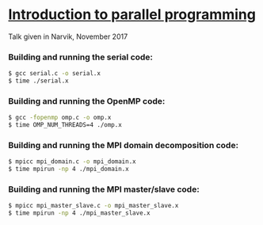 # [Introduction to parallel programming](http://cicero.xyz/v2/remark/github/stigrj/parallel-tutorial/narvik-2017/talk.mkd/)
Talk given in Narvik, November 2017

### Building and running the serial code:
```bash
$ gcc serial.c -o serial.x
$ time ./serial.x
```

### Building and running the OpenMP code:
```bash
$ gcc -fopenmp omp.c -o omp.x
$ time OMP_NUM_THREADS=4 ./omp.x
```

### Building and running the MPI domain decomposition code:
```bash
$ mpicc mpi_domain.c -o mpi_domain.x
$ time mpirun -np 4 ./mpi_domain.x
```

### Building and running the MPI master/slave code:
```bash
$ mpicc mpi_master_slave.c -o mpi_master_slave.x
$ time mpirun -np 4 ./mpi_master_slave.x
```
